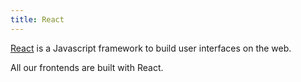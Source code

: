```yaml
---
title: React
---
```


[React](https://reactjs.org/) is a Javascript framework to build user interfaces on the web.

All our frontends are built with React.
